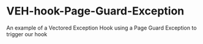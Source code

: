 # VEH-hook-Page-Guard-Exception
 An example of a Vectored Exception Hook using a Page Guard Exception to trigger our hook
